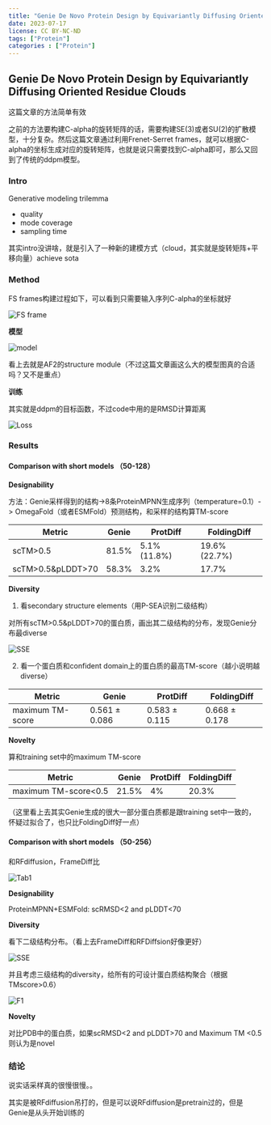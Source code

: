 ```yaml
---
title: "Genie De Novo Protein Design by Equivariantly Diffusing Oriented Residue Clouds"
date: 2023-07-17
license: CC BY-NC-ND
tags: ["Protein"]
categories : ["Protein"]
---
```


## Genie De Novo Protein Design by Equivariantly Diffusing Oriented Residue Clouds

这篇文章的方法简单有效

之前的方法要构建C-alpha的旋转矩阵的话，需要构建SE(3)或者SU(2)的扩散模型，十分复杂。然后这篇文章通过利用Frenet-Serret frames，就可以根据C-alpha的坐标生成对应的旋转矩阵，也就是说只需要找到C-alpha即可，那么又回到了传统的ddpm模型。

### Intro

Generative modeling trilemma

- quality
- mode coverage
- sampling time

其实intro没讲啥，就是引入了一种新的建模方式（cloud，其实就是旋转矩阵+平移向量）achieve sota

### Method

FS frames构建过程如下，可以看到只需要输入序列C-alpha的坐标就好

![FS frame](fig1.png)

**模型**

![model](fig2.png)

看上去就是AF2的structure module（不过这篇文章画这么大的模型图真的合适吗？又不是重点）

**训练**

其实就是ddpm的目标函数，不过code中用的是RMSD计算距离

![Loss](fig3.png)

### Results

#### Comparison with short models （50-128）

**Designability**

方法：Genie采样得到的结构->8条ProteinMPNN生成序列（temperature=0.1）-> OmegaFold（或者ESMFold）预测结构，和采样的结构算TM-score

| Metric            | Genie | ProtDiff     | FoldingDiff   |
| ----------------- | ----- | ------------ | ------------- |
| scTM>0.5          | 81.5% | 5.1% (11.8%) | 19.6% (22.7%) |
| scTM>0.5&pLDDT>70 | 58.3% | 3.2%         | 17.7%         |

**Diversity**

1. 看secondary structure elements（用P-SEA识别二级结构）

对所有scTM>0.5&pLDDT>70的蛋白质，画出其二级结构的分布，发现Genie分布最diverse

![SSE](fig4.png)

2. 看一个蛋白质和confident domain上的蛋白质的最高TM-score（越小说明越diverse）

| Metric           | Genie | ProtDiff     | FoldingDiff   |
| ---------------- | ----- | ------------ | ------------- |
| maximum TM-score | 0.561 ± 0.086 | 0.583 ± 0.115 | 0.668 ± 0.178 |

**Novelty**

算和training set中的maximum TM-score

| Metric               | Genie | ProtDiff | FoldingDiff |
| -------------------- | ----- | -------- | ----------- |
| maximum TM-score<0.5 | 21.5% | 4%       | 20.3%       |

（这里看上去其实Genie生成的很大一部分蛋白质都是跟training set中一致的，怀疑过拟合了，也只比FoldingDiff好一点）

#### Comparison with short models （50-256）

和RFdiffusion，FrameDiff比

![Tab1](fig5.png)

**Designability**

ProteinMPNN+ESMFold: scRMSD<2 and pLDDT<70

**Diversity**

看下二级结构分布。（看上去FrameDiff和RFDiffsion好像更好）

![SSE](fig6.png)

并且考虑三级结构的diversity，给所有的可设计蛋白质结构聚合（根据TMscore>0.6）

![F1](fig7.png)

**Novelty**

对比PDB中的蛋白质，如果scRMSD<2 and pLDDT>70 and Maximum TM <0.5则认为是novel

### 结论

说实话采样真的很慢很慢。。

其实是被RFdiffusion吊打的，但是可以说RFdiffusion是pretrain过的，但是Genie是从头开始训练的